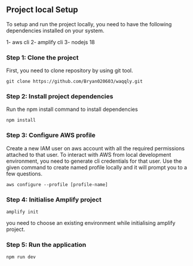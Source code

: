 ## Project local Setup

To setup and run the project locally, you need to have the following dependencies installed on your system.

1- aws cli
2- amplify cli
3- nodejs 18

### Step 1: Clone the project

First, you need to clone repository by using git tool.

`git clone https://github.com/Bryan020603/waqqly.git`

### Step 2: Install project dependencies

Run the npm install command to install dependencies

`npm install`

### Step 3: Configure AWS profile

Create a new IAM user on aws account with all the required permissions attached to that user. To interact with AWS from local development environment, you need to generate cli credentials for that user. Use the given command to create named profile locally and it will prompt you to a few questions.

`aws configure --profile [profile-name]`

### Step 4: Initialise Amplify project

`amplify init`

you need to choose an existing environment while initialising amplify project.

### Step 5: Run the application

`npm run dev`
